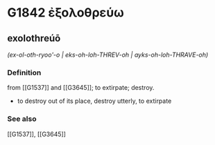 # G1842 ἐξολοθρεύω

## exolothreúō

_(ex-ol-oth-ryoo'-o | eks-oh-loh-THREV-oh | ayks-oh-loh-THRAVE-oh)_

### Definition

from [[G1537]] and [[G3645]]; to extirpate; destroy.

- to destroy out of its place, destroy utterly, to extirpate

### See also

[[G1537]], [[G3645]]

